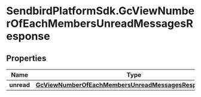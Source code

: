 # SendbirdPlatformSdk.GcViewNumberOfEachMembersUnreadMessagesResponse

## Properties

Name | Type | Description | Notes
------------ | ------------- | ------------- | -------------
**unread** | [**GcViewNumberOfEachMembersUnreadMessagesResponseUnread**](GcViewNumberOfEachMembersUnreadMessagesResponseUnread.md) |  | [optional] 


